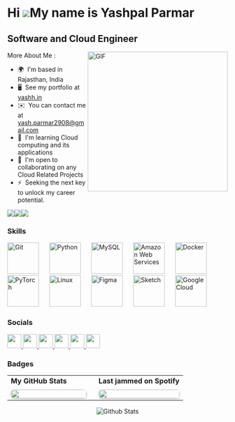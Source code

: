 Hi ![](https://user-images.githubusercontent.com/18350557/176309783-0785949b-9127-417c-8b55-ab5a4333674e.gif)My name is Yashpal Parmar
======================================================================================================================================



Software and Cloud Engineer
---------------------------

<img align="right" alt="GIF" src="https://github.com/Zatch07/Zatch07/blob/main/Comm.gif" width="320" height="320" />


More About Me :
* 🌍  I'm based in Rajasthan, India
* 🖥️  See my portfolio at [yashh.in](http://yashh.in)
* ✉️  You can contact me at [yash.parmar2908@gmail.com](mailto:yash.parmar2908@gmail.com)
* 🧠  I'm learning Cloud computing and its applications
* 🤝  I'm open to collaborating on any Cloud Related Projects
* ⚡  Seeking the next key to unlock my career potential.

<a href="https://www.github.com/Zatch07" target="_blank" rel="noreferrer"><img
src="https://img.shields.io/github/followers/Zatch07?logo=github&style=for-the-badge&color=facc15&labelColor=000000" /></a><a href="https://www.x.com/Z_Yashh" target="_blank" rel="noreferrer"><img
src="https://img.shields.io/twitter/follow/Z_Yashh?logo=twitter&style=for-the-badge&color=facc15&labelColor=000000"
/></a><a href="https://www.twitch.tv/y_zatch" target="_blank" rel="noreferrer"><img
src="https://img.shields.io/twitch/status/y_zatch?logo=twitchsx&style=for-the-badge&color=facc15&labelColor=000000&label=TWITCH+STATUS" /></a>

### Skills


<p align="left">
<a href="https://git-scm.com/" target="_blank" rel="noreferrer" style="margin-right: 20px; margin-bottom: 20px;"><img src="https://raw.githubusercontent.com/danielcranney/readme-generator/main/public/icons/skills/git-colored.svg" width="72" height="72" alt="Git" /></a>
<a href="https://www.python.org/" target="_blank" rel="noreferrer" style="margin-right: 20px; margin-bottom: 20px;"><img src="https://raw.githubusercontent.com/danielcranney/readme-generator/main/public/icons/skills/python-colored.svg" width="72" height="72" alt="Python" /></a>
<a href="https://www.mysql.com/" target="_blank" rel="noreferrer" style="margin-right: 20px; margin-bottom: 20px;"><img src="https://raw.githubusercontent.com/danielcranney/readme-generator/main/public/icons/skills/mysql-colored.svg" width="72" height="72" alt="MySQL" /></a>
<a href="https://aws.amazon.com" target="_blank" rel="noreferrer" style="margin-right: 20px; margin-bottom: 20px;"><img src="https://raw.githubusercontent.com/danielcranney/readme-generator/main/public/icons/skills/aws-colored.svg" width="72" height="72" alt="Amazon Web Services" /></a>
<a href="https://www.docker.com/" target="_blank" rel="noreferrer" style="margin-right: 20px; margin-bottom: 20px;"><img src="https://raw.githubusercontent.com/danielcranney/readme-generator/main/public/icons/skills/docker-colored.svg" width="72" height="72" alt="Docker" /></a>
<a href="https://pytorch.org/" target="_blank" rel="noreferrer" style="margin-right: 20px; margin-bottom: 20px;"><img src="https://raw.githubusercontent.com/danielcranney/readme-generator/main/public/icons/skills/pytorch-colored.svg" width="72" height="72" alt="PyTorch" /></a>
<a href="https://www.linux.org" target="_blank" rel="noreferrer" style="margin-right: 20px; margin-bottom: 20px;"><img src="https://raw.githubusercontent.com/danielcranney/readme-generator/main/public/icons/skills/linux-colored.svg" width="72" height="72" alt="Linux" /></a>
<a href="https://www.figma.com/" target="_blank" rel="noreferrer" style="margin-right: 20px; margin-bottom: 20px;"><img src="https://raw.githubusercontent.com/danielcranney/readme-generator/main/public/icons/skills/figma-colored.svg" width="72" height="72" alt="Figma" /></a>
<a href="https://www.sketch.com/" target="_blank" rel="noreferrer" style="margin-right: 20px; margin-bottom: 20px;"><img src="https://raw.githubusercontent.com/danielcranney/readme-generator/main/public/icons/skills/sketch-colored.svg" width="72" height="72" alt="Sketch" /></a>
<a href="https://cloud.google.com/" target="_blank" rel="noreferrer" style="margin-right: 20px; margin-bottom: 20px;"><img src="https://raw.githubusercontent.com/danielcranney/readme-generator/main/public/icons/skills/googlecloud-colored.svg" width="72" height="72" alt="Google Cloud" /></a>
</p>



### Socials

<p align="left"> <a href="https://discord.com/users/z.yashh" target="_blank" rel="noreferrer"> <picture> <source media="(prefers-color-scheme: dark)" srcset="undefined" /> <source media="(prefers-color-scheme: light)" srcset="https://raw.githubusercontent.com/danielcranney/readme-generator/main/public/icons/socials/discord.svg" /> <img src="https://raw.githubusercontent.com/danielcranney/readme-generator/main/public/icons/socials/discord.svg" width="32" height="32" /> </picture> </a> <a href="https://www.github.com/Zatch07" target="_blank" rel="noreferrer"> <picture> <source media="(prefers-color-scheme: dark)" srcset="https://raw.githubusercontent.com/danielcranney/readme-generator/main/public/icons/socials/github-dark.svg" /> <source media="(prefers-color-scheme: light)" srcset="https://raw.githubusercontent.com/danielcranney/readme-generator/main/public/icons/socials/github.svg" /> <img src="https://raw.githubusercontent.com/danielcranney/readme-generator/main/public/icons/socials/github.svg" width="32" height="32" /> </picture> </a> <a href="http://www.instagram.com/z.yashh" target="_blank" rel="noreferrer"> <picture> <source media="(prefers-color-scheme: dark)" srcset="undefined" /> <source media="(prefers-color-scheme: light)" srcset="https://raw.githubusercontent.com/danielcranney/readme-generator/main/public/icons/socials/instagram.svg" /> <img src="https://raw.githubusercontent.com/danielcranney/readme-generator/main/public/icons/socials/instagram.svg" width="32" height="32" /> </picture> </a> <a href="https://www.linkedin.com/in/yashpal-parmar/" target="_blank" rel="noreferrer"> <picture> <source media="(prefers-color-scheme: dark)" srcset="https://raw.githubusercontent.com/danielcranney/readme-generator/main/public/icons/socials/linkedin-dark.svg" /> <source media="(prefers-color-scheme: light)" srcset="https://raw.githubusercontent.com/danielcranney/readme-generator/main/public/icons/socials/linkedin.svg" /> <img src="https://raw.githubusercontent.com/danielcranney/readme-generator/main/public/icons/socials/linkedin.svg" width="32" height="32" /> </picture> </a> <a href="https://www.x.com/Z_Yashh" target="_blank" rel="noreferrer"> <picture> <source media="(prefers-color-scheme: dark)" srcset="https://raw.githubusercontent.com/danielcranney/readme-generator/main/public/icons/socials/twitter-dark.svg" /> <source media="(prefers-color-scheme: light)" srcset="https://raw.githubusercontent.com/danielcranney/readme-generator/main/public/icons/socials/twitter.svg" /> <img src="https://raw.githubusercontent.com/danielcranney/readme-generator/main/public/icons/socials/twitter.svg" width="32" height="32" /> </picture> </a> <a href="https://www.twitch.tv/y_zatch" target="_blank" rel="noreferrer"> <picture> <source media="(prefers-color-scheme: dark)" srcset="undefined" /> <source media="(prefers-color-scheme: light)" srcset="https://raw.githubusercontent.com/danielcranney/readme-generator/main/public/icons/socials/twitch.svg" /> <img src="https://raw.githubusercontent.com/danielcranney/readme-generator/main/public/icons/socials/twitch.svg" width="32" height="32" /> </picture> </a></p>

### Badges

<table width="100%" border="0" cellspacing="0" cellpadding="0" style="border-collapse: collapse;">
  <tr>
    <td valign="top" width="50%" style="padding-right: 20px;">
      <b style="display: block; margin-bottom: 10px;">My GitHub Stats</b>
      <a href="http://www.github.com/Zatch07">
        <img src="https://github-readme-streak-stats.herokuapp.com/?user=Zatch07&stroke=ffffff&background=000000&ring=ef4444&fire=ef4444&currStreakNum=ffffff&currStreakLabel=ef4444&sideNums=ffffff&sideLabels=ffffff&dates=ffffff&hide_border=true" style="width: 100%; height: auto; border-radius: 8px; box-shadow: 0 2px 5px rgba(0,0,0,0.2);" />
      </a>
    </td>
    <td valign="top" width="50%">
      <b style="display: block; margin-bottom: 10px;">Last jammed on Spotify</b>
      <a href="https://spotify-github-profile.vercel.app/api/view?uid=jukd9bommqnp5iw0r2rm6ndh0&redirect=true">
        <img src="https://spotify-github-profile.vercel.app/api/view?uid=jukd9bommqnp5iw0r2rm6ndh0&cover_image=false&theme=default&show_offline=false&background_color=000000&interchange=true&bar_color=ffffff&bar_color_cover=true" style="width: 100%; height: auto; border-radius: 8px; box-shadow: 0 2px 5px rgba(0,0,0,0.2);" />
      </a>
    </td>
  </tr>
</table>


<p align="center">
        <img src="https://raw.githubusercontent.com/mayhemantt/mayhemantt/Update/svg/Bottom.svg" alt="Github Stats" />
</p>
